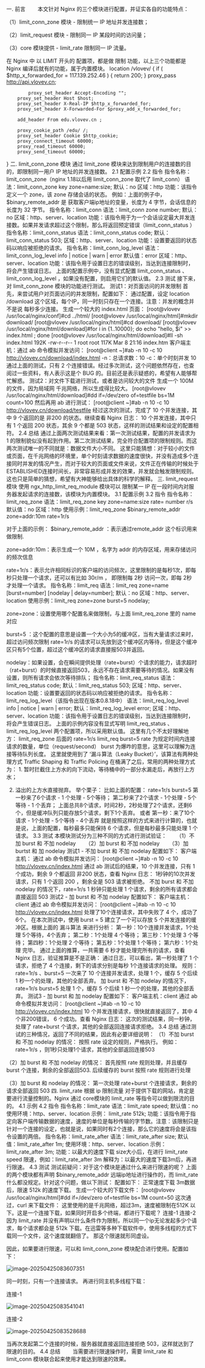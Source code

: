 一. 前言 　　本文针对 Nginx 的三个模块进行配置，并证实各自的功能特点： 　

（1）limit_conn_zone 模块 - 限制统一 IP 地址并发连接数； 　　

（2）limit_request 模块 - 限制同一 IP 某段时间的访问量； 　　

（3）core 模块提供 - limit_rate 限制同一 IP 流量。 　　

在 Nginx 中 以 LIMIT 开头的 配置项，都是做 限制 功能，以上三个功能都是 Nginx 编译后就有的功能，属于内置模块。 location  /vlovev/ {
            if ( $http_x_forwarded_for = 117.139.252.46 ) {
                	return 200;
	    }
            proxy_pass http://api.vlovev.cn;

            proxy_set_header Accept-Encoding "";
        proxy_set_header Host $host;
        proxy_set_header X-Real-IP $http_x_forwarded_for;
        proxy_set_header X-Forwarded-For $proxy_add_x_forwarded_for;
      
        add_header From edu.vlovev.cn ;
    
        proxy_cookie_path /edu/ /;
        proxy_set_header Cookie $http_cookie;
        proxy_connect_timeout 60000; 
        proxy_read_timeout 60000;
        proxy_send_timeout 60000; 
} 二. limit_conn_zone 模块 通过 limit_zone 模块来达到限制用户的连接数的目的，即限制同一用户 IP 地址的并发连接数。 2.1 配置示例   2.2 指令 指令名称：limit_conn_zone（nginx 1.18以后用 limit_conn_zone 取代了 limit_conn）
语法：limit_conn_zone key zone=name:size;
默认：no
区域：http
功能：该指令定义一个 zone，该 zone 存储会话的状态。
例如：上面的例子中，$binary_remote_addr 是 获取客户端ip地址的变量，长度为 4 字节，会话信息的长度为 32 字节。 
 指令名称：limit_conn
语法：limit_conn zone number;
默认：no
区域：http、server、location
功能：该指令用于为一个会话设定最大并发连接数。如果并发请求超过这个限制，那么将返回预定错误（limit_conn_status ） 
 指令名称：limit_conn_status
语法：limit_conn_status code;
默认：limit_conn_status 503;
区域：http、server、location
功能：设置要返回的状态码以响应被拒绝的请求。 
 指令名称：limit_conn_log_level
语法：limit_conn_log_level info | notice | warn | error
默认值：error
区域：http、server、location
功能：该指令用于设置日志的错误级别，当达到连接限制时，将会产生错误日志。 上面的配置示例中，没有显式配置 limit_conn_status 、limit_conn_log_level ，如果没有配置，则启用它们的默认值。 
 2.3 测试 接下来，对 limit_conn_zone 模块的功能进行测试。 测试1：对页面访问的并发限制 首先，来尝试用户对页面访问的并发限制，配置如下：   通过配置，设定 location /download 这个区域，每个IP，同一时刻只存在一个连接。注意：并发的概念并不是说 每秒多少连接。 生成一个较大的 index.html 页面： [root@vlovev /usr/local/nginx/conf]#cd ../html/
[root@vlovev /usr/local/nginx/html]#mkdir download/
[root@vlovev /usr/local/nginx/html]#cd download/
[root@vlovev /usr/local/nginx/html/download]#for i in {1..10000}; do echo "hello, $i" >> index.html ; done
[root@vlovev /usr/local/nginx/html/download]#ll -sh index.html 
192K -rw-r--r-- 1 root root 117K Mar  8 21:16 index.htm 客户端主机：通过 ab 命令模拟并发访问： [root@client ~]#ab -n 10 -c 10 http://vlovev.cn/download/index.html
-n：总请求数：10
-c：单个时刻并发 10   通过上面的测试，只有 2 个连接错误。经过多次测试，这个问题依然存在，也查阅过一些资料，有人表示这是个 BUG 的。目前还是表示疑惑的，希望有人能够帮忙解惑。 测试2：对文件下载进行测试，或者是访问较大的文件 生成一个 100M 的文件，因为局域网 千兆网络，所以生成得比较大。 [root@vlovev /usr/local/nginx/html/download]#dd if=/dev/zero of=testfile bs=1M count=100 然后再用 ab 进行测试： [root@client ~]#ab -n 10 -c 10 http://vlovev.cn/download/testfile   经过这次的测试，完成了 10 个并发连接，其中 9 个返回的是 非200 的状态。继续查看 Nginx 日志：   10 个并发连接，其中只有 1 个返回 200 状态，其余 9 个都是 503 状态，这样的测试结果和设定的配置相符。 
 2.4 总结 通过上面两次测试结果来看：第一次测试结果，配置的并发请求为 1 的限制貌似没有起到作用。第二次测试结果，完全符合配置项的限制规则。而这两次测试唯一的不同就是：数据文件大小不同。 这里只能猜想：对于较小的文件或页面，在千兆网络的环境里，单个时刻请求数据的速度很快，并没有造成多个连接同时并发的情况产生，而对于较大的页面或文件来说，文件正在传输的时候处于 ESTABLISHED连接时间长，非常容易形成并发的效果，并发就会触发限制规则。这也只是简单的猜想，希望有大神能够给出具体的科学的解释。 三. limit_request 模块 使用 ngx_http_limit_req_module 模块可以 限制某一 IP 在一段时间内对服务器发起请求的连接数，该模块为内置模块。 3.1 配置示例   3.2 指令 指令名称：limit_req_zone
语法：limit_req_zone key zone=name:size rate= number r/s
默认值：no
区域：http
使用示例：limit_req_zone $binary_remote_addr zone=addr:10m rate=1r/s

对于上面的示例：
$binary_remote_addr ：表示通过remote_addr 这个标识用来做限制.

zone=addr:10m：表示生成一个 10M ，名字为 addr 的内存区域，用来存储访问的频次信息

rate=1r/s：表示允许相同标识的客户端的访问频次，这里限制的是每秒1次，即每秒只处理一个请求，还可以有比如 30r/m ， 即限制每 2秒 访问一次，即每 2秒 才处理一个请求。 
 指令名称：limit_req
语法：limit_req zone=name [burst=number] [nodelay | delay=number];
默认：no
区域：http、server、location
使用示例：limit_req zone=zone burst=5 nodelay;

zone=zone：设置使用哪个配置名来做限制，与上面 limit_req_zone 里的 name 对应

burst=5 ：这个配置的意思是设置一个大小为5的缓冲区，当有大量请求过来时，超过访问频次限制 rate=1r/s 的请求可以先放到这个缓冲区内等待，但是这个缓冲区只有5个位置，超过这个缓冲区的请求直接报503并返回。

nodelay：如果设置，会在瞬间提供处理（rate+burst）个请求的能力，请求超时（rat+burst）的时候直接返回503，永远不存在请求需要等待的情况。如果没有设置，则所有请求会依次等待排队； 
 指令名称：limit_req_status
语法：limit_req_status code;
默认：limit_req_status 503;
区域：http、server、location
功能：设置要返回的状态码以响应被拒绝的请求。 
 指令名称：limit_req_log_level（该指令出现在版本0.8.18中）
语法：limit_req_log_level info | notice | warn | error;
默认：limit_req_log_level error;
区域：http、server、location
功能：该指令用于设置日志的错误级别，当达到连接限制时，将会产生错误日志。 上面的示例内容没有显式写明 limit_req_status 、limit_req_log_level 两个配置项，所以采用默认值。 这里有几个不太好理解地方：   limit_req_zone 后面的 rate=1r/s limit_req burst=5
rate 为规定时间内连接请求的数量，单位（request/second）
burst 为爆咋的意思，这里可以理解为连接等待队列长度。 这里就使用到了 ‘漏斗算法（Leaky Bucket）’，该算法有两种处理方式 Traffic Shaping 和 Traffic Policing 在桶满了之后，常用的两种处理方式为： 1. 暂时拦截住上方水的向下流动，等待桶中的一部分水漏走后，再放行上方水；

2. 溢出的上方水直接抛弃。 举个栗子： 比如上面的配置： rate=1r/s burst=5
第一秒来了6个请求 - 1 个处理 - 5个等待；
第二秒来了2个请求 - 1个处理 - 5个等待 - 1 个丢弃；
上面总共8个请求，时间2秒，2秒处理了2个请求，还剩6个，但是缓冲队列只能存放5个请求，剩下1个丢弃。
或者
第一秒：来了10个请求 - 1个处理 - 5个等待 - 4个丢弃 就是按照这样的方式来进行计算的，也就是说，上面的配置，每秒最多只能保持 6 个请求，但是每秒最多只能处理 1 个请求。 
 3.3 测试 本模块测试分为三种不同的方式进行测试验证： 　　（1）不加 burst 和 不加 nodelay 　　（2）加 burst 和 不加 nodelay 　　（3）加burtst 和 加 nodelay 
 测试1 - 不加 burst 和 不加 nodelay 配置如下：   客户端主机： 通过 ab 命令模拟并发访问： [root@client ~]#ab -n 10 -c 10 http://vlovev.cn/index.html   通过 ab 测试后的结果，10 个并发连接，只有 1 个成功，剩余 9 个都返回 非200 状态，查看 Nginx 日志：   1秒钟的10次并发请求，只有 1 个返回 200 ，剩余全是 503 请求被拒绝。 不加 burst 和 不加 nodelay 的情况下，rate=1r/s 1 秒钟只能处理 1 个请求，剩余的所有请求都会直接返回 503
测试2 - 加 burst 和 不加 nodelay 配置如下：   客户端主机：client 通过 ab 命令模拟并发访问： [root@client ~]#ab -n 10 -c 10 http://vlovev.cn/index.html   处理了10个连接请求，其中失败了 4 个，成功了 6个。 在本次测试中，使用 burst = 5 建立了一个可以存放 5 个并发连接的缓冲区。根据上面的 漏斗算法 来进行分析： 第一秒：10个连接并发请求，1个处理 5个等待，4个丢弃；
第二秒：1个处理 4 个等待；
第三秒：1个处理 3 个等待；
第四秒：1个处理 2 个等待；
第五秒：1个处理 1 个等待；
第六秒：1个处理 完毕。 通过上面的推算，一共需要 6 秒才能处理完所有的请求，查看 Nginx 日志，验证推算是不是正确：   通过日志，可以看出，第一秒处理了 1 个请求，拒绝了 4 个连接，剩下的请求分别是每秒 1个连接请求的处理。 规则：rate=1r/s 、burst=5
一次来了 10 个连接并发请求，处理 1 个，缓存 5 个后续 1 秒一个的处理，其他的全部丢弃。
加 burst 和 不加 nodelay 的情况下，rate=1r/s burst=5 处理 1 个，缓存 5 个后续 1 秒一个的处理，其他的全部丢弃。 
 测试3 - 加 burst 和 加 nodelay 配置如下：   客户端主机：client 通过 ab 命令模拟并发访问： [root@client ~]#ab -n 10 -c 10 http://vlovev.cn/index.html   10 个并发连接请求，很快就直接返回了，其中 4 个非200错误， 6 个成功。查看 Nginx 日志：   这次的测试结果，同一秒钟，处理了 rate+burst 个请求，其他的全部返回连接请求拒绝。 3.4 总结 通过测试的三种情况，返回了不同的结果，因此有必要详细说明： （1）不加 burst 和 不加 nodelay 的情况：
按照 rate 设定的规则，严格执行。
例如：rate=1r/s ，则1秒只处理1个请求，其他的全部返回连接503

（2）加 burst 和 不加 nodelay 的情况：
首先按照 rate 规则处理，并且缓存 burst 个连接，剩余的全部返回503.
后续缓存的 burst 按照 rate 规则进行处理

（3）加 burst 和 nodelay 的情况：
第一次处理 rate+burst 个连接请求，剩余的请求全部返回 503 四. limit_rate 根据 ip 限制流量 对于提供下载的网站，肯定是要进行流量控制的。Nginx 通过 core模块的 limit_rate 等指令可以做到限流的目的。 4.1 示例   4.2 指令 指令名称：limit_rate
语法：limit_rate speed;
默认值：no
使用环境：http、server、location
示例： limit_rate 512k;
功能：该指令用于指定向客户端传输数据的速度，速度的单位是每秒传输的字节数。注意：该限制只是针对一个连接的设定，也就是说，如果同时有2个连接，那么它的速度将会是该指令设置的两倍。 
 指令名称：limit_rate_after
语法：limit_rate_after size;
默认值：limit_rate_after 1m;
使用环境：http、server、location
示例：limit_rate_after 3m;
功能：以最大的速度下载 size大小后，在进行 limit_rate speed 限速，例如：limit_rate_after 3m 解释为：以最大的速度下载3m后，再进行限速。 
 4.3 测试 测试前疑问：对于这个模块是通过什么来进行限速的呢？ 上面的两个模块都有声明 $binary_remote_addr 远端ip地址进行操作的，而 limit_rate 什么都没规定。针对这个问题，做以下测试： 配置如下：   正常速度下载 3m数据后，限速 512k 的速度下载。 生成一个较大的下载文件： [root@vlovev /usr/local/nginx/html]#dd if=/dev/zero of=testfile bs=1M count=50 这次通过，curl 来下载文件：   这里使用的是千兆网络，超过3m，速度被限制在512K 以下。这是一个连接下载，如果同时开启多个终端，都进行下载呢？ 连接-1   连接-2   因为 limit_rate 并没有声明以什么条件作为限制，所以同一个ip无论发起多少个请求，每个请求都会是 512k 下载。在迅雷等多种下载软件中，使用多线程的方式下载同一个文件，这个速度就翻倍了。 那这个限速就形同虚设。

 因此，如果要进行限速，可以和 limit_conn_zone 模块配合进行使用。配置如下：   



![image-20250425083607351](C:\Users\FanYang\AppData\Roaming\Typora\typora-user-images\image-20250425083607351.png)

同一时刻，只有一个连接请求。 再进行同主机多线程下载： 

连接-1  

![image-20250425083541041](C:\Users\FanYang\AppData\Roaming\Typora\typora-user-images\image-20250425083541041.png)

 连接-2 

![image-20250425083528688](C:\Users\FanYang\AppData\Roaming\Typora\typora-user-images\image-20250425083528688.png)

  当再次发起第二个连接的时候，服务器就直接返回连接拒绝 503，这样就达到了限速的目的。 
 4.4 总结 　　当需要进行限速操作时，需要 limit_rate 和 limit_conn 模块联合起来使用才能达到限速的效果。